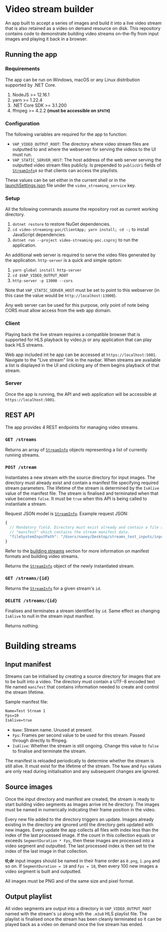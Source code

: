 # Video stream builder

An app built to accept a series of images and build it into a live video stream that is also retained as a video on demand
resource on disk. This repository contains code to demonstrate building video streams on-the-fly from input images and playing
it back in a browser.

## Running the app

### Requirements

The app can be run on Windows, macOS or any Linux distribution supported by .NET Core.

1. NodeJS >= 12.16.1
2. yarn >= 1.22.4
3. .NET Core SDK >= 3.1.200
4. ffmpeg >= 4.2.2 **(must be accessible on `$PATH`)**

### Configuration

The following variables are required for the app to function:
- `VAP_VIDEO_OUTPUT_ROOT`: The directory where video stream files are outputted to and where the webserver for serving the videos to the UI must run.
- `VAP_STATIC_SERVER_HOST`: The host address of the web server serving the outputted video stream files publicly. Is prepended to `publicUri` fields of
[`StreamInfo`](./Streams/StreamInfo.cs)s so that clients can access the playlists.

These values can be set either in the current shell or in the [launchSettings.json](Properties/launchSettings.json) file under the `video_streaming_service` key.

### Setup

All the following commands assume the repository root as current working directory.

1. `dotnet restore` to restore NuGet dependencies.
2. `cd video-streaming-poc/ClientApp; yarn install; cd -;` to install JavaScript dependencies.
3. `dotnet run --project video-streaming-poc.csproj` to run the application.

An additional web server is required to serve the video files generated by the application. `http-server` is a quick and simple option:
1. `yarn global install http-server`
2. `cd $VAP_VIDEO_OUTPUT_ROOT`
3. `http-server -p 13000 --cors`

Note that `VAP_STATIC_SERVER_HOST` must be set to point to this webserver (in this case the value would be `http://localhost:13000`).

Any web server can be used for this purpose, only point of note being CORS must allow access from the web app domain.

### Client

Playing back the live stream requires a compatible browser that is supported for HLS playback by video.js or any application that can play back HLS streams.

Web app included int he app can be accessed at `https://localhost:5001`. Navigate to the "Live stream" link in the navbar. When streams are available a list is
displayed in the UI and clicking any of them begins playback of that stream.

### Server

Once the app is running, the API and web application will be accessible at `https://localhost:5001`.

## REST API

The app provides 4 REST endpoints for managing video streams.

### `GET /streams`

Returns an array of [`StreamInfo`](./Streams/StreamInfo.cs) objects representing a list of currently running streams.

### `POST /stream`

Instantiates a new stream with the source directory for input images. The directory must already exist and contain a manifest file specifying
required stream parameters. The lifetime of the stream is determined by the `IsAlive` value of the manifest file. The stream is finalised and terminated
when that value becomes `false`. It must be `true` when this API is being called to instantiate a stream.

Request JSON model is [`StreamInfo`](./Streams/StreamInfo.cs). Example request JSON:
```js
{
  // Mandatory field. Directory must exist already and contain a file at its root named
  // "manifest" which contains the stream manifest data.
  "fileSystemInputPath": "/Users/naoey/Desktop/streams_test_inputs/input_01"
}
```

Refer to the [building streams](#building-streams) section for more information on manifest formats and building video streams.

Returns the [`StreamInfo`](./Streams/StreamInfo.cs) object of the newly instantiated stream.

### `GET /streams/{id}`

Returns the [`StreamInfo`](./Streams/StreamInfo.cs) for a given stream's `id`.

### `DELETE /streams/{id}`

Finalises and terminates a stream identified by `id`. Same effect as changing `IsAlive` to null in the stream input manifest.

Returns nothing.

# Building streams

## Input manifest

Streams can be initialised by creating a source directory for images that are to be built into a video. The directory must contain a UTF-8 encoded text file
named `manifest` that contains information needed to create and control the stream lifetime.

Sample manifest file:
```txt
Name=Test Stream 1
Fps=10
IsAlive=true
```

- `Name`: Stream name. Unused at present.
- `Fps`: Frames per second value to be used for this stream. Passed through directly to ffmpeg.
- `IsAlive`: Whether the stream is still ongoing. Change this value to `false` to finalise and terminate the stream.

The manifest is reloaded periodically to determine whether the stream is still alive. It must exist for the lifetime of the stream. The `Name` and `Fps` values
are only read during initialisation and any subsequent changes are ignored.

## Source images

Once the input directory and manifest are created, the stream is ready to start building video segments as images arrive int he directory. The images  must be named in numerically
indicating their frame position in the video.

Every new file added to the directory triggers an update. Images already existing in the directory are ignored until the directory gets updated with new images. Every update the app collects all files with index less than the index of the
last processed image. If the count in this collection equals or exceeds `SegmentDuration * Fps`, then these images are processed into a video segment and outputted. The last processed index is then set to the index of the last image
in that collection.

**tl;dr** input images should be named in their frame order as `0.png`, `1.png` and so on. If `SegmentDuration = 10` and `Fps = 10`, then every 100 new images
a video segment is built and outputted.

All images must be PNG and of the same size and pixel format.

## Output playlist

All video segments are output into a directory in `VAP_VIDEO_OUTPUT_ROOT` named with the stream's `id` along with the `.m3u8` HLS playlist file. The playlist is finalised once the stream has
been cleanly terminated so it can be played back as a video on demand once the live stream has ended.
